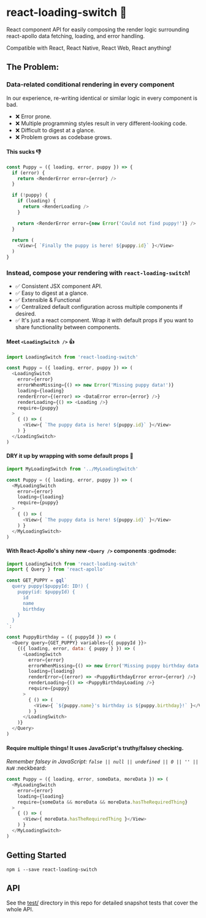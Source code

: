 react-loading-switch 🐶
==

React component API for easily composing the render logic surrounding react-apollo data fetching, loading, and error handling.

Compatible with React, React Native, React Web, React anything!

The Problem:
--

### Data-related conditional rendering in every component

In our experience, re-writing identical or similar logic in every component is bad.

 - ❌ Error prone.
 - ❌ Multiple programming styles result in very different-looking code.
 - ❌ Difficult to digest at a glance.
 - ❌ Problem grows as codebase grows.

#### This sucks 👎

```js
const Puppy = ({ loading, error, puppy }) => {
  if (error) {
    return <RenderError error={error} />
  }

  if (!puppy) {
    if (loading) {
      return <RenderLoading />
    }

    return <RenderError error={new Error('Could not find puppy!')} />
  }

  return (
    <View>{ `Finally the puppy is here! ${puppy.id}` }</View>
  )
}
```

### Instead, compose your rendering with `react-loading-switch`!

 - ✅ Consistent JSX component API.
 - ✅ Easy to digest at a glance.
 - ✅ Extensible & Functional
 - ✅ Centralized default configuration across multiple components if desired.
 - ✅ It's just a react component. Wrap it with default props if you want to share functionality between components.

#### Meet `<LoadingSwitch />` 👍

```js
import LoadingSwitch from 'react-loading-switch'

const Puppy = ({ loading, error, puppy }) => (
  <LoadingSwitch
    error={error}
    errorWhenMissing={() => new Error('Missing puppy data!')}
    loading={loading}
    renderError={(error) => <DataError error={error} />}
    renderLoading={() => <Loading />}
    require={puppy}
  >
    { () => (
      <View>{ `The puppy data is here! ${puppy.id}` }</View>
    ) }
  </LoadingSwitch>
)
```

#### DRY it up by wrapping with some default props 🎉

```js
import MyLoadingSwitch from '../MyLoadingSwitch'

const Puppy = ({ loading, error, puppy }) => (
  <MyLoadingSwitch
    error={error}
    loading={loading}
    require={puppy}
  >
    { () => (
      <View>{ `The puppy data is here! ${puppy.id}` }</View>
    ) }
  </MyLoadingSwitch>
)
```

#### With React-Apollo's shiny new `<Query />` components :godmode:

```js
import LoadingSwitch from 'react-loading-switch'
import { Query } from 'react-apollo'

const GET_PUPPY = gql`
  query puppy($puppyId: ID!) {
    puppy(id: $puppyId) {
      id
      name
      birthday
    }
  }
`;

const PuppyBirthday = ({ puppyId }) => (
  <Query query={GET_PUPPY} variables={{ puppyId }}>
    {({ loading, error, data: { puppy } }) => (
      <LoadingSwitch
        error={error}
        errorWhenMissing={() => new Error('Missing puppy birthday data!')}
        loading={loading}
        renderError={(error) => <PuppyBirthdayError error={error} />}
        renderLoading={() => <PuppyBirthdayLoading />}
        require={puppy}
      >
        { () => (
          <View>{ `${puppy.name}'s birthday is ${puppy.birthday}!` }</View>
        ) }
      </LoadingSwitch>
    )}
  </Query>
)
```

#### Require multiple things! It uses JavaScript's truthy/falsey checking.

*Remember falsey in JavaScript: `false || null || undefined || 0 || '' || NaN`* :neckbeard:

```js
const Puppy = ({ loading, error, someData, moreData }) => (
  <MyLoadingSwitch
    error={error}
    loading={loading}
    require={someData && moreData && moreData.hasTheRequiredThing}
  >
    { () => (
      <View>{ moreData.hasTheRequiredThing }</View>
    ) }
  </MyLoadingSwitch>
)
```

Getting Started
--

```shell
npm i --save react-loading-switch
```

API
--

See the [test/](test/) directory in this repo for detailed snapshot tests that cover the whole API.
